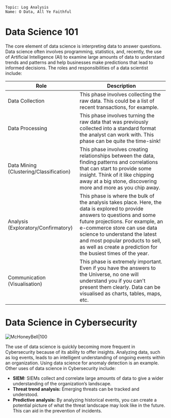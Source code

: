 	Topic: Log Analysis
	Name: O Data, All Ye Faithful

# Data Science 101

The core element of data science is interpreting data to answer questions. Data science often involves programming, statistics, and, recently, the use of Artificial Intelligence (AI) to examine large amounts of data to understand trends and patterns and help businesses make predictions that lead to informed decisions. The roles and responsibilities of a data scientist include:

|**Role**|**Description**|
|---|---|
|Data Collection|This phase involves collecting the raw data. This could be a list of recent transactions, for example.|
|Data Processing|This phase involves turning the raw data that was previously collected into a standard format the analyst can work with. This phase can be quite the time-sink!|
|Data Mining (Clustering/Classification)|This phase involves creating relationships between the data, finding patterns and correlations that can start to provide some insight. Think of it like chipping away at a big stone, discovering more and more as you chip away.|
|Analysis (Exploratory/Confirmatory)|This phase is where the bulk of the analysis takes place. Here, the data is explored to provide answers to questions and some future projections. For example, an e-commerce store can use data science to understand the latest and most popular products to sell, as well as create a prediction for the busiest times of the year.|
|Communication (Visualisation)|This phase is extremely important. Even if you have the answers to the Universe, no one will understand you if you can't present them clearly. Data can be visualised as charts, tables, maps, etc.|

# Data Science in Cybersecurity

![McHoneyBell|100](https://assets.tryhackme.com/additional/aoc2023/day2/McHoneyBell-03.svg)

The use of data science is quickly becoming more frequent in Cybersecurity because of its ability to offer insights. Analyzing data, such as log events, leads to an intelligent understanding of ongoing events within an organization. Using data science for anomaly detection is an example. Other uses of data science in Cybersecurity include:

- **SIEM:** SIEMs collect and correlate large amounts of data to give a wider understanding of the organization’s landscape.
- **Threat trend analysis:** Emerging threats can be tracked and understood.
- **Predictive analysis:** By analyzing historical events, you can create a potential picture of what the threat landscape may look like in the future. This can aid in the prevention of incidents.